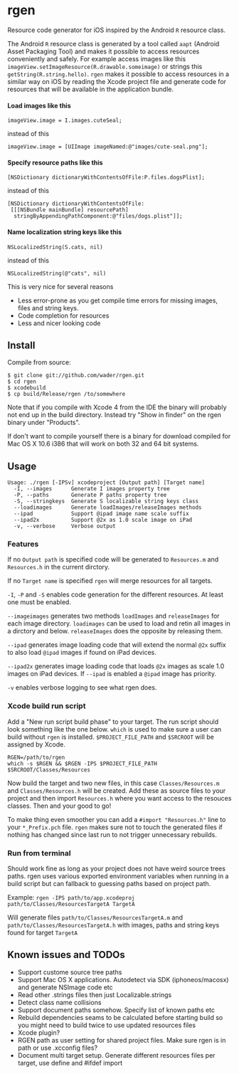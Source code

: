 # rgen

Resource code generator for iOS inspired by the Android `R` resource class.

The Android `R` resource class is generated by a tool called
`aapt` (Android Asset Packaging Tool) and makes it possible to access resources
conveniently and safely.
For example access images like this
`imageView.setImageResource(R.drawable.someimage)`
or strings this
`getString(R.string.hello)`.
`rgen` makes it possible to access resources in a similar way on iOS by
reading the Xcode project file and generate code for resources that
will be available in the application bundle.

#### Load images like this

	imageView.image = I.images.cuteSeal;

instead of this

	imageView.image = [UIImage imageNamed:@"images/cute-seal.png"];

#### Specify resource paths like this

	[NSDictionary dictionaryWithContentsOfFile:P.files.dogsPlist];

instead of this

	[NSDictionary dictionaryWithContentsOfFile:
	 [[[NSBundle mainBundle] resourcePath]
	  stringByAppendingPathComponent:@"files/dogs.plist"]];

#### Name localization string keys like this

	NSLocalizedString(S.cats, nil)

instead of this

	NSLocalizedString(@"cats", nil)

This is very nice for several reasons

*  Less error-prone as you get compile time errors for missing images,
   files and string keys.
*  Code completion for resources
*  Less and nicer looking code

## Install

Compile from source:

	$ git clone git://github.com/wader/rgen.git
	$ cd rgen
	$ xcodebuild
	$ cp build/Release/rgen /to/somewhere

Note that if you compile with Xcode 4 from the IDE the binary will probably
not end up in the build directory. Instead try "Show in finder" on the rgen
binary under "Products".

If don't want to compile yourself there is a binary for download compiled for
Mac OS X 10.6 i386 that will work on both 32 and 64 bit systems.

## Usage

	Usage: ./rgen [-IPSv] xcodeproject [Output path] [Target name]
	  -I, --images      Generate I images property tree
	  -P, --paths       Generate P paths property tree
	  -S, --stringkeys  Generate S localizable string keys class
	  --loadimages      Generate loadImages/releaseImages methods
	  --ipad            Support @ipad image name scale suffix
	  --ipad2x          Support @2x as 1.0 scale image on iPad
	  -v, --verbose     Verbose output

### Features

If no `Output path` is specified code will be generated to
`Resources.m` and `Resources.h` in the current dirctory.

If no `Target name` is specified `rgen` will merge
resources for all targets.

`-I`, `-P` and `-S` enables code generation for
the different resources. At least one must be enabled.

`--imageimages` generates two methods `loadImages` and
`releaseImages` for each image directory. `loadimages`
can be used to load and retin all images in a dirctory and below.
`releaseImages` does the opposite by releasing them.

`--ipad` generates image loading code that will extend the normal
`@2x` suffix to also load `@ipad` images if found on
iPad devices.

`--ipad2x` generates image loading code that loads `@2x`
images as scale 1.0 images on iPad devices. If `--ipad` is enabled
a `@ipad` image has priority.

`-v` enables verbose logging to see what rgen does.

### Xcode build run script

Add a "New run script build phase" to your target. The run script should look
something like the one below. `which` is used to make sure a user can
build without `rgen` is installed.
`$PROJECT_FILE_PATH` and `$SRCROOT` will be assigned
by Xcode.

	RGEN=/path/to/rgen
	which -s $RGEN && $RGEN -IPS $PROJECT_FILE_PATH $SRCROOT/Classes/Resources

Now build the target and two new files, in this case
`Classes/Resources.m` and `Classes/Resources.h` will be
created. Add these as source files to your project and then import
`Resources.h` where you want access to the resouces classes.
Then and your good to go!

To make thing even smoother you can add a `#import "Resources.h"` line
to your `*_Prefix.pch` file. `rgen` makes sure not to touch
the generated files if nothing has changed since last run to not trigger
unnecessary rebuilds.

### Run from terminal

Should work fine as long as your project does not have weird source trees paths.
rgen uses various exported environment variables when running in a build script
but can fallback to guessing paths based on project path.

Example:
`rgen -IPS path/to/app.xcodeproj path/to/Classes/ResourcesTargetA TargetA`

Will generate files `path/to/Classes/ResourcesTargetA.m` and
`path/to/Classes/ResourcesTargetA.h` with images, paths and string
keys found for target `TargetA`

## Known issues and TODOs

*  Support custome source tree paths
*  Support Mac OS X applications. Autodetect via SDK (iphoneos/macosx) and
   generate NSImage code etc
*  Read other .strings files then just Localizable.strings
*  Detect class name collisions
*  Support document paths somehow. Specify list of known paths etc
*  Rebuild dependencies seams to be calculated before starting build
   so you might need to build twice to use updated resources files
*  Xcode plugin?
*  RGEN path as user setting for shared project files. Make sure rgen is in path or
use .xcconfig files? 
*  Document multi target setup. Generate different resources files per target,
   use define and #ifdef import

